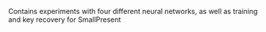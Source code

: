 Contains experiments with four different neural networks, as well as training and key recovery for SmallPresent
